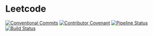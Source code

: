 # Leetcode

[![Conventional Commits](https://img.shields.io/badge/Conventional%20Commits-1.0.0-yellow.svg)](https://conventionalcommits.org)
[![Contributor Covenant](https://img.shields.io/badge/Contributor%20Covenant-v2.0%20adopted-ff69b4.svg)](CODE_OF_CONDUCT.md)
[![Pipeline Status](https://gitlab.com/zf-s/foss/leetcode/badges/master/pipeline.svg)](https://gitlab.com/zf-s/foss/leetcode/-/commits/master)
[![Build Status](https://travis-ci.com/zhangfei9734/leetcode.svg?branch=master)](https://travis-ci.com/zhangfei9734/leetcode)
